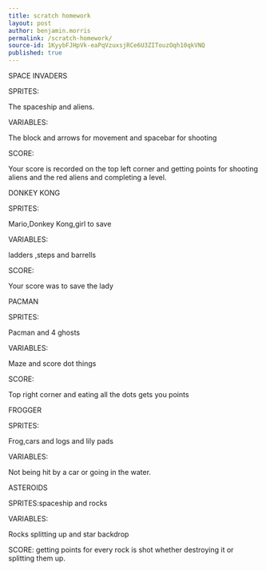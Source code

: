 ```yaml
---
title: scratch homework
layout: post
author: benjamin.morris
permalink: /scratch-homework/
source-id: 1KyybFJHpVk-eaPqVzuxsjRCe6U3ZITouzOqh10qkVNQ
published: true
---
```

SPACE INVADERS

SPRITES:

The spaceship and aliens.

VARIABLES:

The block and arrows for movement and spacebar for shooting

SCORE:

Your score is recorded on the top left corner and getting points for shooting aliens and the red aliens and completing a level.

DONKEY KONG

SPRITES:

Mario,Donkey Kong,girl to save

VARIABLES:

ladders ,steps and barrells

SCORE:

Your score was to save the lady

PACMAN

SPRITES:

Pacman and 4 ghosts

VARIABLES:

Maze and score dot things

SCORE:

Top right corner and eating all the dots gets you points

FROGGER

SPRITES:

Frog,cars and logs and lily pads

VARIABLES:

Not being hit by a car or going in the water.

ASTEROIDS 

SPRITES:spaceship and rocks

VARIABLES:

Rocks splitting up and star backdrop

SCORE: getting points for every rock is shot whether destroying it or splitting them up. 

